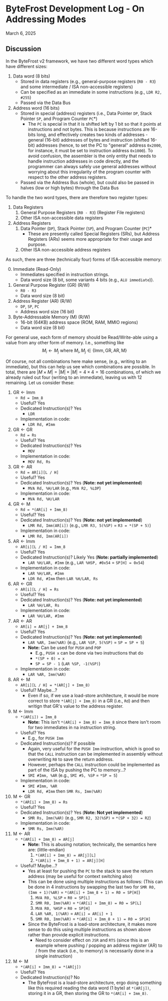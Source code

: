 #   ByteFrost Development Log - On Addressing Modes

March 6, 2025

##  Discussion

In the ByteFrost v2 framework, we have two different word types which have
different sizes:
1.  Data word (8 bits)
    *   Stored in data registers (e.g., general-purpose registers (`R0 - R3`)
        and some intermediate / ISA non-accessible registers)
    *   Can be specified as an immediate in some instructions 
        (e.g., `LDR R2, #255`)
    *   Passed via the Data Bus
2.  Address word (16 bits)
    *   Stored in special (address) registers (i.e., Data Pointer `DP`, Stack
        Pointer `SP`, and Program Counter `PC`*)
        *   The `PC` is special in that it is shifted left by 1 bit so that it
            points at instructions and not bytes. This is because instructions
            are 16-bits long, and effectively creates two kinds of addresses -
            general (16-bit) addresses of bytes and instruction (shifted 
            16-bit) addresses (hence, to set the PC to "general" address 
            `0x2000`, for instance, it must be set to instruction address 
            `0x1000`). To avoid confusion, the assembler is the only entity that
            needs to handle instruction addresses in code directly, and the
            programmer can always safely use general addresses without worrying
            about this irregularity of the program counter with respect to the
            other address registers.
    *   Passed via the Address Bus (whole), but could also be passed in halves
        (low or high bytes) through the Data Bus

To handle the two word types, there are therefore two register types:
1.  Data Registers
    1.  General Purpose Registers (`R0 - R3`) (Register File registers)
    2.  Other ISA non-accessible data registers
2.  Address Registers
    1.  Data Pointer (`DP`), Stack Pointer (`SP`), and Program Counter (`PC`)*
        *   These are presently called Special Registers (SRs), but Address
            Registers (ARs) seems more appropriate for their usage and purpose.
    2.  Other ISA non-accessible address registers

As such, there are three (technically four) forms of ISA-accessible memory:

0.  Immediate (Read-Only)
    *   Immediates specified in instruction strings.
    *   Data word size (8 bit, some variants 4 bits (e.g., `ALU immediate`)).
1.  General Purpose Register (GR) (R/W)
    *   `R0 - R3`
    *   Data word size (8 bit)
2.  Address Register (AR) (R/W)
    *   `DP`, `SP`, `PC`
    *   Address word size (16 bit)
3.  Byte-Addressable Memory (M) (R/W)
    *   16-bit (64KB) address space (ROM, RAM, MMIO regions)
    *   Data word size (8 bit)

For general use, each form of memory should be Read/Write-able using a value
from any other form of memory. I.e., something like
    $$M_i \leftarrow M_j \text{ where } M_i, M_j 
        \in \{\text{Imm}, \text{GR}, \text{AR}, \text{M}\}$$ 

Of course, not all combinations here make sense, (e.g., writing to an 
immediate), but this can help us see which combinations are possible. In total,
there are $|M \times M | = |M| \times |M| = 4 \times 4 = 16$ combinations, of
which we already ruled out four (writing to an immediate), leaving us with 12
remaining. Let us consider these:
1.  $\text{GR} \leftarrow \text{Imm}$
    *   `Rd = Imm_8`
    *   Useful? Yes
    *   Dedicated Instruction(s)?   Yes
        *   `LDR`
    *   Implementation in code:
        *   `LDR Rd, #Imm`
2.  $\text{GR} \leftarrow \text{GR}$
    *   `Rd = Rs`
    *   Useful? Yes
    *   Dedicated Instruction(s)?   Yes
        *   `MOV`
    *   Implementation in code:
        *   `MOV Rd, Rs`
3.  $\text{GR} \leftarrow \text{AR}$
    *   `Rd = AR[i][L / H]`
    *   Useful? Yes
    *   Dedicated Instruction(s)?   Yes (**Note: not yet implemented**)
        *   `MVA Rd, %H/LAR` (e.g., `MVA R2, %LDP`)
    *   Implementation in code:
        *   `MVA Rd, %H/LAR`
4.  $\text{GR} \leftarrow \text{M}$
    *   `Rd = *(AR[i] + Imm_8)`
    *   Useful? Yes
    *   Dedicated Instruction(s)?   Yes (**Note: not yet implemented**)
        *   `LMR Rd, Imm(AR[i])`    (e.g., `LMR R3, 5(%SP)` = `R3 = *(SP + 5)`)
    *   Implementation in code:
        *   `LMR Rd, Imm(AR[i])`
5.  $\text{AR} \leftarrow \text{Imm}$
    *   `AR[i][L / H] = Imm_8`
    *   Useful? Yes
    *   Dedicated Instruction(s)?   Likely Yes (**Note: partially implemented**)
        *   `LAR %H/LAR, #Imm`  (e.g., `LAR %HSP, #0x54` = `SP[H] = 0x54`)
    *   Implementation in code:
        *   `LAR %H/LAR, #Imm`
        *   `LDR Rd, #Imm` then `LAR %H/LAR, Rs`
6.  $\text{AR} \leftarrow \text{GR}$
    *   `AR[i][L / H] = Rs`
    *   Useful? Yes
    *   Dedicated Instruction(s)?   Yes (**Note: not yet implemented**)
        *   `LAR %H/LAR, Rs`
    *   Implementation in code:
        *   `LAR %H/LAR, #Imm`
7.  $\text{AR} \leftarrow \text{AR}$
    *   `AR[i] = AR[j] + Imm_8`
    *   Useful? Yes
    *   Dedicated Instruction(s)?   Yes (**Note: not yet implemented**)
        *   `LAR %AR, Imm(%AR)`   (e.g., `LAR %SP, 5(%SP)` = `SP = SP + 5`)
        *   **Note:** Can be used for `PUSH` and `POP`
            *   E.g., `PUSH x` can be done via two instructions that do
            *   `*(SP + 0) = x`
            *   `SP = SP - 1`   (`LAR %SP, -1(%SP)`)
    *   Implementation in code:
        *   `LAR %AR, Imm(%AR)`
8.  $\text{AR} \leftarrow \text{M}$
    *   `AR[i][L / H] = *(AR[j] + Imm_8)`
    *   Useful? Maybe...?
        *   Even if so, if we use a load-store architecture, it would be more
            correct to store `*(AR[j] + Imm_8)` in a GR (i.e., `Rd`) and then
            writign that GR's value to the address register.
9.  $\text{M} \leftarrow \text{Imm}$
    *   `*(AR[i]) = Imm_8`
        *   **Note:** This isn't `*(AR[i] + Imm_8) = Imm_8` since there isn't
            room for two immediates in na instruction string.
    *   Useful? Yes
        *   E.g., for `PUSH Imm`
    *   Dedicated Instruction(s)?   If possible
        *   Again, very useful for the `PUSH Imm` instruction, which is good so
            that the `CALL` instruction can be implemented in assembly without
            overwriting `R0` to save the return address.
        *   However, perhaps the `CALL` instruction could be implemented as part
            of the ISA by pushing the PC to memory...?
        *   `SMI #Imm, %AR` (e.g., `SMI #5, %SP` = `*SP = 5`)
    *   Implementation in code:
        *   `SMI #Imm, %AR`
        *   `LDR Rd, #Imm` then `SMR Rs, Imm(%AR)`
10. $\text{M} \leftarrow \text{GR}$
    *   `*(AR[i] + Imm_8) = Rs`
    *   Useful? Yes
    *   Dedicated Instruction(s)?   Yes (**Note: Not yet implemented**)
        *   `SMR Rs, Imm(%AR)`  (e.g., `SMR R2, 32(%SP)` = `*(SP + 32) = R2`)
    *   Implementation in code:
        *   `SMR Rs, Imm(%AR)`
11. $\text{M} \leftarrow \text{AR}$
    *   `*(AR[i] + Imm_8) = AR[j]`
        *   **Note:** This is abusing notation; technically, the semantics here
            are: (little-endian)
            1.  `*(AR[i] + Imm_8) = AR[j][L]`
            2.  `*(AR[i] + Imm_8 + 1) = AR[j][H]`
    *   Useful? Maybe...?
        *   Yes at least for pushing the `PC` to the stack to save the return
            address (may be useful for context switching also)
        *   This can be done using multiple instructions as follows:
            (This can be done in 4 instructions by swapping the last two for
            `SMR R0, (Imm + 1)(%AR)` = `*(AR[i] + Imm_8 + 1) = R0 = SP[H]`)
            1.  `MVA R0, %LSP` = `R0 = SP[L]`
            2.  `SMR R0, Imm(%AR)` = `*(AR[i] + Imm_8) = R0 = SP[L]`
            3.  `MVA R0, %HSP` = `R0 = SP[H]`
            4.  `LAR %AR, 1(%AR)` = `AR[i] = AR[i] + 1`
            5.  `SMR R0, Imm(%AR)` = `*(AR[i] + Imm_8 + 1) = R0 = SP[H]`
        *   Since the ByteFrost is a load-store architecture, it makes more
            sense to do this using multiple instructions as shown above rather
            than provide explicit instructions.
            *   Need to consider effect on `JSR` and `RTS` (since this is an
                example where pushing / popping an address register (AR) 
                to / from the stack (i.e., to memory) is necessarily done in a 
                single instruction)
12. $\text{M} \leftarrow \text{M}$
    *   `*(AR[i] + Imm_8) = *(AR[j])`
    *   Useful? Yes
    *   Dedicated Instruction(s)? No
        *   The ByteFrost is a load-store architecture, ergo doing something
            like this required reading the data word (1 byte) at `*(AR[j])`,
            storing it in a GR, then storing the GR to `*(AR[i] + Imm_8)`.



